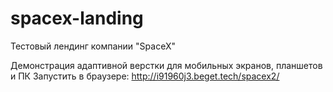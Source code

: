 # spacex-landing
Тестовый лендинг компании "SpaceX"

Демонстрация адаптивной верстки для мобильных экранов, планшетов и ПК
Запустить в браузере: http://i91960j3.beget.tech/spacex2/

